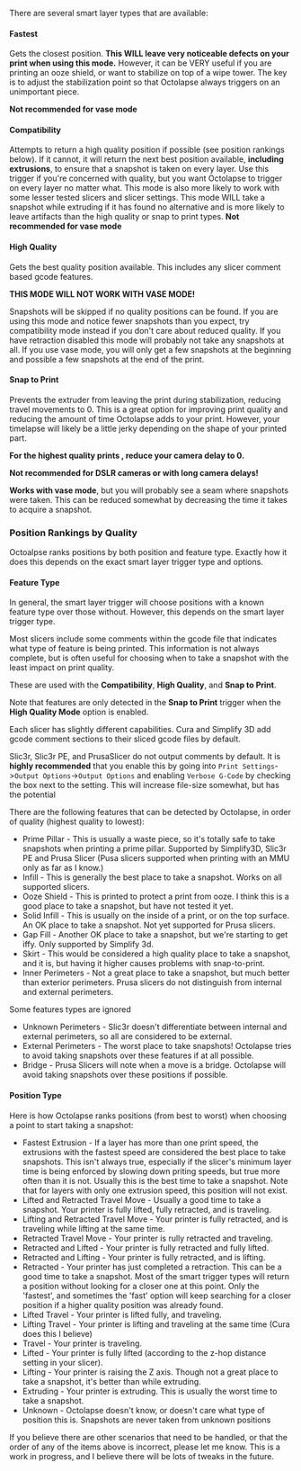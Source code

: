 

There are several smart layer types that are available:

#### Fastest 
Gets the closest position.  **This WILL leave very noticeable defects on your print when using this mode.**  However, it can be VERY useful if you are printing an ooze shield, or want to stabilize on top of a wipe tower.  The key is to adjust the stabilization point so that Octolapse always triggers on an unimportant piece.

**Not recommended for vase mode**
#### Compatibility
Attempts to return a high quality position if possible (see position rankings below).  If it cannot, it will return the next best position available, **including extrusions**, to ensure that a snapshot is taken on every layer.  Use this trigger if you're concerned with quality, but you want Octolapse to trigger on every layer no matter what.  This mode is also more likely to work with some lesser tested slicers and slicer settings.  This mode WILL take a snapshot while extruding if it has found no alternative and is more likely to leave artifacts than the high quality or snap to print types.
**Not recommended for vase mode**
#### High Quality
Gets the best quality position available.  This includes any slicer comment based gcode features.

**THIS MODE WILL NOT WORK WITH VASE MODE!**  

Snapshots will be skipped if no quality positions can be found.  If you are using this mode and notice fewer snapshots than you expect, try compatibility mode instead if you don't care about reduced quality.  If you have retraction disabled this mode will probably not take any snapshots at all.  If you use vase mode, you will only get a few snapshots at the beginning and possible a few snapshots at the end of the print.

#### Snap to Print

Prevents the extruder from leaving the print during stabilization, reducing travel movements to 0.  This is a great option for improving print quality and reducing the amount of time Octolapse adds to your print.  However, your timelapse will likely be a little jerky depending on the shape of your printed part.

**For the highest quality prints , reduce your camera delay to 0.**

**Not recommended for DSLR cameras or with long camera delays!**

**Works with vase mode**, but you will probably see a seam where snapshots were taken.  This can be reduced somewhat by decreasing the time it takes to acquire a snapshot.

### Position Rankings by Quality

Octoalpse ranks positions by both position and feature type.  Exactly how it does this depends on the exact smart layer trigger type and options.

#### Feature Type

In general, the smart layer trigger will choose positions with a known feature type over those without.  However, this depends on the smart layer trigger type.

Most slicers include some comments within the gcode file that indicates what type of feature is being printed.  This information is not always complete, but is often useful for choosing when to take a snapshot with the least impact on print quality.  

These are used with the **Compatibility**, **High Quality**, and **Snap to Print**.

Note that features are only detected in the **Snap to Print** trigger when the **High Quality Mode** option is enabled.

Each slicer has slightly different capabilities.  Cura and Simplify 3D add gcode comment sections to their sliced gcode files by default.  

Slic3r, Slic3r PE, and PrusaSlicer do not output comments by default.  It is **highly recommended** that you enable this by going into ```Print Settings```->```Output Options```->```Output Options``` and enabling ```Verbose G-Code``` by checking the box next to the setting.  This will increase file-size somewhat, but has the potential 

There are the following features that can be detected by Octolapse, in order of quality (highest quality to lowest):

* Prime Pillar - This is usually a waste piece, so it's totally safe to take snapshots when printing a prime pillar.  Supported by Simplify3D, Slic3r PE and Prusa Slicer (Pusa slicers supported when printing with an MMU only as far as I know.)
* Infill - This is generally the best place to take a snapshot.  Works on all supported slicers.
* Ooze Shield - This is printed to protect a print from ooze.  I think this is a good place to take a snapshot, but have not tested it yet.
* Solid Infill - This is usually on the inside of a print, or on the top surface.  An OK place to take a snapshot.  Not yet supported for Prusa slicers.
* Gap Fill - Another OK place to take a snapshot, but we're starting to get iffy.  Only supported by Simplify 3d.
* Skirt - This would be considered a high quality place to take a snapshot, and it is, but having it higher causes problems with snap-to-print.
* Inner Perimeters - Not a great place to take a snapshot, but much better than exterior perimeters.  Prusa slicers do not distinguish from internal and external perimeters.

Some features types are ignored
* Unknown Perimeters -  Slic3r doesn't differentiate between internal and external perimeters, so all are considered to be external.
* External Perimeters - The worst place to take snapshots!  Octolapse tries to avoid taking snapshots over these features if at all possible.
* Bridge - Prusa Slicers will note when a move is a bridge.  Octolapse will avoid taking snapshots over these positions if possible.


#### Position Type
Here is how Octolapse ranks positions (from best to worst) when choosing a point to start taking a snapshot:

* Fastest Extrusion - If a layer has more than one print speed, the extrusions with the fastest speed are considered the best place to take snapshots.  This isn't always true, especially if the slicer's minimum layer time is being enforced by slowing down priting speeds, but true more often than it is not.  Usually this is the best time to take a snapshot.  Note that for layers with only one extrusion speed, this position will not exist.
* Lifted and Retracted Travel Move - Usually a good time to take a snapshot.  Your printer is fully lifted, fully retracted, and is traveling.
* Lifting and Retracted Travel Move - Your printer is fully retracted, and is traveling while lifting at the same time.
* Retracted Travel Move - Your printer is rully retracted and traveling.
* Retracted and Lifted - Your printer is fully retracted and fully lifted.
* Retracted and Lifting - Your printer is fully retracted, and is lifting.
* Retracted - Your printer has just completed a retraction.  This can be a good time to take a snapshot.  Most of the smart trigger types will return a position without looking for a closer one at this point.  Only the 'fastest', and sometimes the 'fast' option will keep searching for a closer position if a higher quality position was already found.
* Lifted Travel - Your printer is lifted fully, and traveling.
* Lifting Travel - Your printer is lifting and traveling at the same time (Cura does this I believe)
* Travel - Your printer is traveling.
* Lifted - Your printer is fully lifted (according to the z-hop distance setting in your slicer).
* Lifting - Your printer is raising the Z axis.  Though not a great place to take a snapshot, it's better than while extruding.
* Extruding - Your printer is extruding.  This is usually the worst time to take a snapshot.
* Unknown - Octolapse doesn't know, or doesn't care what type of position this is.  Snapshots are never taken from unknown positions

If you believe there are other scenarios that need to be handled, or that the order of any of the items above is incorrect, please let me know.  This is a work in progress, and I believe there will be lots of tweaks in the future.


